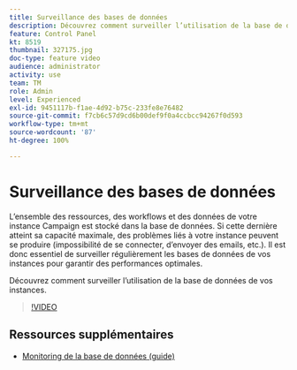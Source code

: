 ```yaml
---
title: Surveillance des bases de données
description: Découvrez comment surveiller l’utilisation de la base de données de vos instances.
feature: Control Panel
kt: 8519
thumbnail: 327175.jpg
doc-type: feature video
audience: administrator
activity: use
team: TM
role: Admin
level: Experienced
exl-id: 9451117b-f1ae-4d92-b75c-233fe8e76482
source-git-commit: f7cb6c57d9cd6b00def9f0a4ccbcc94267f0d593
workflow-type: tm+mt
source-wordcount: '87'
ht-degree: 100%

---
```


# Surveillance des bases de données

L’ensemble des ressources, des workflows et des données de votre instance Campaign est stocké dans la base de données. Si cette dernière atteint sa capacité maximale, des problèmes liés à votre instance peuvent se produire (impossibilité de se connecter, d’envoyer des emails, etc.). Il est donc essentiel de surveiller régulièrement les bases de données de vos instances pour garantir des performances optimales.

Découvrez comment surveiller l’utilisation de la base de données de vos instances.

>[!VIDEO](https://video.tv.adobe.com/v/327175?quality=12)

## Ressources supplémentaires

* [Monitoring de la base de données (guide)](https://experienceleague.adobe.com/docs/control-panel/using/performance-monitoring/database-monitoring.html?lang=fr#performance-monitoring)
